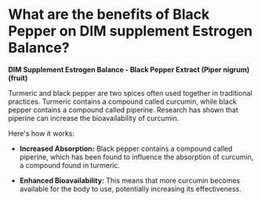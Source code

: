 # What are the benefits of Black Pepper on DIM supplement Estrogen Balance?

**DIM Supplement Estrogen Balance - Black Pepper Extract (Piper nigrum) (fruit)**  

Turmeric and black pepper are two spices often used together in traditional practices. Turmeric contains a compound called curcumin, while black pepper contains a compound called piperine. Research has shown that piperine can increase the bioavailability of curcumin. 

Here's how it works: 

- **Increased Absorption:** Black pepper contains a compound called piperine, which has been found to influence the absorption of curcumin, a compound found in turmeric. 

- **Enhanced Bioavailability:** This means that more curcumin becomes available for the body to use, potentially increasing its effectiveness.